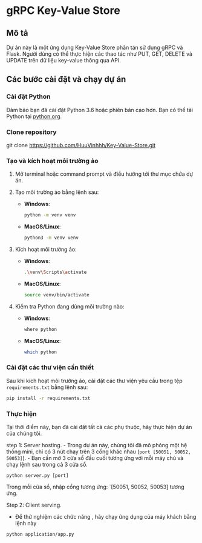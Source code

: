 # gRPC Key-Value Store

## Mô tả
Dự án này là một ứng dụng Key-Value Store phân tán sử dụng gRPC và Flask. Người dùng có thể thực hiện các thao tác như PUT, GET, DELETE và UPDATE trên dữ liệu key-value thông qua API.

## Các bước cài đặt và chạy dự án

###  Cài đặt Python

Đảm bảo bạn đã cài đặt Python 3.6 hoặc phiên bản cao hơn. Bạn có thể tải Python tại [python.org](https://www.python.org/downloads/).

###  Clone repository
git clone https://github.com/HuuVinhhh/Key-Value-Store.git

###  Tạo và kích hoạt môi trường ảo

1. Mở terminal hoặc command prompt và điều hướng tới thư mục chứa dự án.
2. Tạo môi trường ảo bằng lệnh sau:

   - **Windows**:
     ```bash
     python -m venv venv
     ```
   - **MacOS/Linux**:
     ```bash
     python3 -m venv venv
     ```

3. Kích hoạt môi trường ảo:

   - **Windows**:
     ```bash
     .\venv\Scripts\activate
     ```
   - **MacOS/Linux**:
     ```bash
     source venv/bin/activate
     ```
4. Kiểm tra Python đang dùng môi trường nào:
   - **Windows**:
     ```bash
     where python 
     ```
   - **MacOS/Linux**:
     ```bash
     which python
     ```

### Cài đặt các thư viện cần thiết
Sau khi kích hoạt môi trường ảo, cài đặt các thư viện yêu cầu trong tệp `requirements.txt` bằng lệnh sau:

```bash
pip install -r requirements.txt
```

### Thực hiện
Tại thời điểm này, bạn đã cài đặt tất cả các phụ thuộc, hãy thực hiện dự án của chúng tôi.

step 1: Server hosting.
    - Trong dự án này, chúng tôi đã mô phỏng một hệ thống mini, chỉ có 3 nút chạy trên 3 cổng khác nhau (`port [50051, 50052, 50053]`).
    - Bạn cần mở 3 cửa sổ đầu cuối tương ứng với mỗi máy chủ và chạy lệnh sau trong cả 3 cửa sổ.

```shell
python server.py [port]
```
Trong mỗi cửa sổ, nhập cổng tương ứng: `[50051, 50052, 50053] tương ứng.

Step 2: Client serving.

- Để thử nghiệm các chức năng , hãy chạy ứng dụng của máy khách bằng lệnh này

```shell
python application/app.py
```





